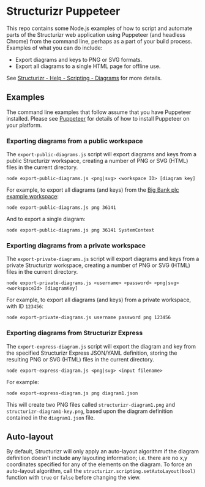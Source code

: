 # Structurizr Puppeteer

This repo contains some Node.js examples of how to script and automate parts of the Structurizr web application using Puppeteer (and headless Chrome) from the command line, perhaps as a part of your build process. Examples of what you can do include:

- Export diagrams and keys to PNG or SVG formats.
- Export all diagrams to a single HTML page for offline use. 

See [Structurizr - Help - Scripting - Diagrams](https://structurizr.com/help/scripting-diagrams) for more details.

## Examples

The command line examples that follow assume that you have Puppeteer installed. Please see [Puppeteer](https://developers.google.com/web/tools/puppeteer/) for details of how to install Puppeteer on your platform.

### Exporting diagrams from a public workspace

The ```export-public-diagrams.js``` script will export diagrams and keys from a public Structurizr workspace, creating a number of PNG or SVG (HTML) files in the current directory.

```
node export-public-diagrams.js <png|svg> <workspace ID> [diagram key]
```

For example, to export all diagrams (and keys) from the [Big Bank plc example workspace](https://structurizr.com/share/36141/diagrams):

```
node export-public-diagrams.js png 36141
```

And to export a single diagram:

```
node export-public-diagrams.js png 36141 SystemContext
```

### Exporting diagrams from a private workspace

The ```export-private-diagrams.js``` script will export diagrams and keys from a private Structurizr workspace, creating a number of PNG or SVG (HTML) files in the current directory.

```
node export-private-diagrams.js <username> <password> <png|svg> <workspaceId> [diagramKey]
```

For example, to export all diagrams (and keys) from a private workspace, with ID ```123456```:

```
node export-private-diagrams.js username password png 123456
```

### Exporting diagrams from Structurizr Express

The ```export-express-diagram.js``` script will export the diagram and key from the specified Structurizr Express JSON/YAML definition, storing the resulting PNG or SVG (HTML) files in the current directory.

```
node export-express-diagram.js <png|svg> <input filename>
```

For example:

```
node export-express-diagram.js png diagram1.json
```

This will create two PNG files called ```structurizr-diagram1.png``` and ```structurizr-diagram1-key.png```, based upon the diagram definition contained in the ```diagram1.json``` file.

## Auto-layout

By default, Structurizr will only apply an auto-layout algorithm if the diagram definition doesn't include any layouting information; i.e. there are no x,y coordinates specified for any of the elements on the diagram. To force an auto-layout algorithm, call the ```structurizr.scripting.setAutoLayout(bool)``` function with ```true``` or ```false``` before changing the view.